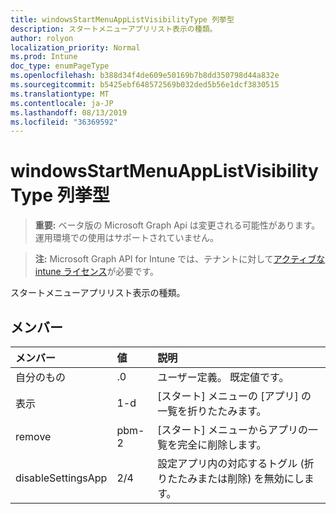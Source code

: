 ```yaml
---
title: windowsStartMenuAppListVisibilityType 列挙型
description: スタートメニューアプリリスト表示の種類。
author: rolyon
localization_priority: Normal
ms.prod: Intune
doc_type: enumPageType
ms.openlocfilehash: b388d34f4de609e50169b7b8dd350798d44a832e
ms.sourcegitcommit: b5425ebf648572569b032ded5b56e1dcf3830515
ms.translationtype: MT
ms.contentlocale: ja-JP
ms.lasthandoff: 08/13/2019
ms.locfileid: "36369592"
---
```

# <a name="windowsstartmenuapplistvisibilitytype-enum-type"></a>windowsStartMenuAppListVisibilityType 列挙型

> **重要:** ベータ版の Microsoft Graph Api は変更される可能性があります。運用環境での使用はサポートされていません。

> **注:** Microsoft Graph API for Intune では、テナントに対して[アクティブな intune ライセンス](https://go.microsoft.com/fwlink/?linkid=839381)が必要です。

スタートメニューアプリリスト表示の種類。

## <a name="members"></a>メンバー
|メンバー|値|説明|
|:---|:---|:---|
|自分のもの|.0|ユーザー定義。 既定値です。|
|表示|1-d|[スタート] メニューの [アプリ] の一覧を折りたたみます。|
|remove|pbm-2|[スタート] メニューからアプリの一覧を完全に削除します。|
|disableSettingsApp|2/4|設定アプリ内の対応するトグル (折りたたみまたは削除) を無効にします。|




